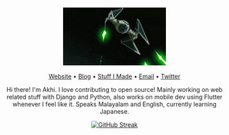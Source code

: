 <p align="center"><img width="240" src="star_wars.gif" /></p>
<p align="center"><a href="https://akhi07rx-site.pages.dev/">Website</a> • <a href="https://akhi07rx-site.pages.dev/blog/">Blog</a> • <a href="https://akhi07rx-site.pages.dev/about/">Stuff I Made</a> • <a href="mailto:akhilakae07@gmail.com">Email</a> • <a href="https://twitter.com/">Twitter</a></p>

<p align="center">Hi there! I'm Akhi. I love contributing to open source! Mainly working on web related stuff with Django and Python, also works on mobile dev using Flutter whenever I feel like it. Speaks Malayalam and English, currently learning Japanese.</p>

<div align="center">
  <a href="https://git.io/streak-stats">
    <img src="https://streak-stats.demolab.com?user=akhi07rx&hide_border=true&border_radius=6" alt="GitHub Streak">
  </a>
</div>
